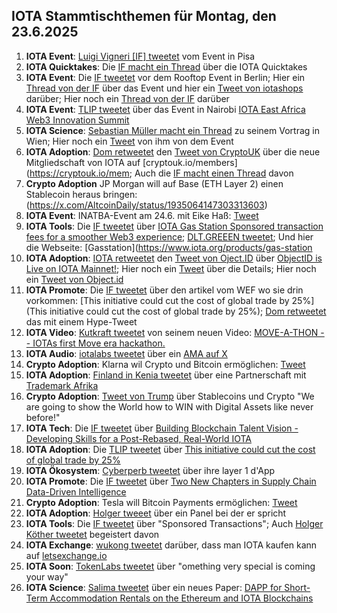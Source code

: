 ## IOTA Stammtischthemen für Montag, den 23.6.2025

1. **IOTA Event**: [Luigi Vigneri [IF] tweetet](https://x.com/luigi_vigneri/status/1934555474172493996) vom Event in Pisa
2. **IOTA Quicktakes**: Die [IF macht ein Thread](https://x.com/iota/status/1935683997398450238) über die IOTA Quicktakes
3. **IOTA Event**: Die [IF tweetet](https://x.com/iota/status/1934596827438805451) vor dem Rooftop Event in Berlin; Hier ein [Thread von der IF](https://x.com/iota/status/1935365562999439779) über das Event und hier ein [Tweet von iotashops](https://x.com/iotashop/status/1935611288261919156) darüber; Hier noch ein [Thread von der IF](https://x.com/iota/status/1935646260209336801) darüber
4. **IOTA Event**: [TLIP tweetet](https://x.com/TLIP_io/status/1934620705166897419) über das Event in Nairobi [IOTA East Africa Web3 Innovation Summit](https://medium.com/@tlip.io/tlip-at-the-east-africa-web3-innovation-summit-a-glimpse-into-the-future-of-trade-0fc4e0a10042)
5. **IOTA Science**: [Sebastian Müller macht ein Thread](https://x.com/NaitsabesMue/status/1934860861807480835) zu seinem Vortrag in Wien; Hier noch ein [Tweet](https://x.com/NaitsabesMue/status/1935324985268072587) von ihm von dem Event
6. **IOTA Adoption**: [Dom retweetet](https://x.com/DomSchiener/status/1934922249674387485) den [Tweet von CryptoUK](https://x.com/CryptoUKAssoc/status/1934914410344013995) über die neue Mitgliedschaft von IOTA auf [cryptouk.io/members](https://cryptouk.io/mem; Auch die [IF macht einen Thread](https://x.com/iota/status/1934914632507937120) davon
7. **Crypto Adoption** JP Morgan will auf Base (ETH Layer 2) einen Stablecoin heraus bringen: (https://x.com/AltcoinDaily/status/1935064147303313603)
8. **IOTA Event**: INATBA-Event am 24.6. mit Eike Haß: [Tweet](https://x.com/INATBA_org/status/1935251246467993774)
9. **IOTA Tools**: Die [IF tweetet](https://x.com/iota/status/1935321607095930963) über [IOTA Gas Station Sponsored transaction fees for a smoother Web3 experience](https://www.iota.org/products/gas-station); [DLT.GREEEN tweetet](https://x.com/dlt_green/status/1935376730509693098); Und hier die Webseite: [Gasstation](https://www.iota.org/products/gas-station
10. **IOTA Adoption**: [IOTA retweetet](https://x.com/iota/status/1935311765623161088) den [Tweet von Oject.ID](https://x.com/ObjectID_io/status/1935282570129981755) über [ObjectID is Live on IOTA Mainnet!](https://www.linkedin.com/pulse/objectid-live-iota-mainnet-objectid-abd2f); Hier noch ein [Tweet](https://x.com/IotaRebased/status/1935304176000491587) über die Details; Hier noch ein [Tweet von Object.id](https://x.com/ObjectID_io/status/1935970139482013885)
11. **IOTA Promote**: Die [IF tweetet](https://x.com/iota/status/1935344933411385650) über den artikel vom WEF wo sie drin vorkommen: [This initiative could cut the cost of global trade by 25%](This initiative could cut the cost of global trade by 25%); [Dom retweetet](https://x.com/DomSchiener/status/1935365753353470362) das mit einem Hype-Tweet
12. **IOTA Video**: [Kutkraft tweetet](https://x.com/kutkraft/status/1935321262223671396) von seinem neuen Video: [MOVE-A-THON -- IOTAs first Move era hackathon.](https://www.youtube.com/watch?v=BpoQZm7GViw)
13. **IOTA Audio**: [iotalabs tweetet](https://x.com/iotalabs_/status/1935351440853049741) über ein [AMA auf X](https://x.com/iotalabs_/status/1935351440853049741)
14. **Crypto Adoption**: Klarna wil Crypto und Bitcoin ermöglichen: [Tweet](https://x.com/MartiniGuyYT/status/1935360285197390116)
15. **IOTA Adoption**: [Finland in Kenia tweetet](https://x.com/FinlandinKenya/status/1934881639663874151) über eine Partnerschaft mit [Trademark Afrika](https://x.com/FinlandinKenya/status/1934881639663874151)
16. **Crypto Adoption**: [Tweet von Trump](https://x.com/BitcoinMagazine/status/1935493026052456751) über Stablecoins und Crypto "We are going to show the World how to WIN with Digital Assets like never before!"
17. **IOTA Tech**: Die [IF tweetet](https://x.com/iota/status/1935683997398450238) über [Building Blockchain Talent Vision - Developing Skills for a Post-Rebased, Real-World IOTA](https://blog.iota.org/building-blockchain-talent/)
18. **IOTA Adoption**: Die [TLIP tweetet](https://x.com/TLIP_io/status/1935716446878708008) über [This initiative could cut the cost of global trade by 25%](https://www.weforum.org/stories/2025/06/twin-foundation-global-trade/)
19. **IOTA Ökosystem**: [Cyberperb tweetet](https://x.com/Cyberglow_DEX/status/1935763091427295504) über ihre layer 1 d'App
20. **IOTA Promote**: Die [IF tweetet](https://x.com/iota/status/1935947545991094701) über [Two New Chapters in Supply Chain Data-Driven Intelligence](https://blog.iota.org/building-blockchain-talent/)
21. **Crypto Adoption**: Tesla will Bitcoin Payments ermöglichen: [Tweet](https://x.com/bitcoinlfgo/status/1935702519696552319)
22. **IOTA Adoption**: [Holger tweeet](https://x.com/HolgerKoether/status/1935974388383293747) über ein Panel bei der er spricht 
23. **IOTA Tools**: Die [IF tweetet](https://x.com/iota/status/1936046376099430470) über "Sponsored Transactions"; Auch [Holger Köther tweetet](https://x.com/HolgerKoether/status/1936353891538325749) begeistert davon
24. **IOTA Exchange**: [wukong tweetet](https://x.com/defiwukong/status/1936053125280149927) darüber, dass man IOTA kaufen kann auf [letsexchange.io](https://letsexchange.io/)
25. **IOTA Soon**: [TokenLabs tweetet](https://x.com/TokenLabsX/status/1936335120782573974) über "omething very special is coming your way"
26. **IOTA Science**: [Salima tweetet](https://x.com/Salimasbegum/status/1936497971291463868) über ein neues Paper: [DAPP for Short-Term Accommodation Rentals on the Ethereum and IOTA Blockchains](https://t.co/fsn1ErTjiC)
